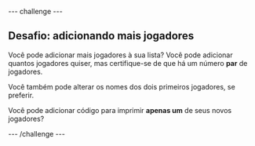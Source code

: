 --- challenge ---

## Desafio: adicionando mais jogadores

Você pode adicionar mais jogadores à sua lista? Você pode adicionar quantos jogadores quiser, mas certifique-se de que há um número **par** de jogadores.

Você também pode alterar os nomes dos dois primeiros jogadores, se preferir.

Você pode adicionar código para imprimir **apenas um** de seus novos jogadores?

--- /challenge ---
